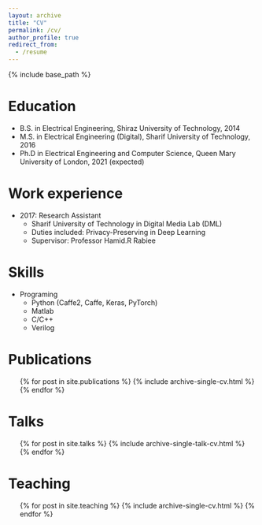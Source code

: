 ```yaml
---
layout: archive
title: "CV"
permalink: /cv/
author_profile: true
redirect_from:
  - /resume
---
```


{% include base_path %}

Education
======
* B.S. in Electrical Engineering, Shiraz University of Technology, 2014
* M.S. in Electrical Engineering (Digital), Sharif University of Technology, 2016
* Ph.D in Electrical Engineering and Computer Science, Queen Mary University of London, 2021 (expected)

Work experience
======
* 2017: Research Assistant
  * Sharif University of Technology in Digital Media Lab (DML)
  * Duties included: Privacy-Preserving in Deep Learning
  * Supervisor: Professor Hamid.R Rabiee

  
Skills
======
* Programing
  * Python (Caffe2, Caffe, Keras, PyTorch)
  * Matlab
  * C/C++
  * Verilog

Publications
======
  <ul>{% for post in site.publications %}
    {% include archive-single-cv.html %}
  {% endfor %}</ul>
  
Talks
======
  <ul>{% for post in site.talks %}
    {% include archive-single-talk-cv.html %}
  {% endfor %}</ul>
  
Teaching
======
  <ul>{% for post in site.teaching %}
    {% include archive-single-cv.html %}
  {% endfor %}</ul>
  

